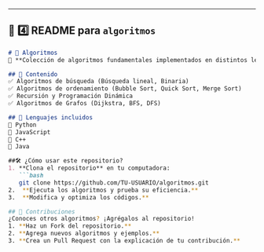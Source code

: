 ---

## **📌 4️⃣ README para `algoritmos`**  
```md
# 🤖 Algoritmos  
📌 **Colección de algoritmos fundamentales implementados en distintos lenguajes.**  

## 📂 Contenido  
✅ Algoritmos de búsqueda (Búsqueda lineal, Binaria)  
✅ Algoritmos de ordenamiento (Bubble Sort, Quick Sort, Merge Sort)  
✅ Recursión y Programación Dinámica  
✅ Algoritmos de Grafos (Dijkstra, BFS, DFS)  

## 📌 Lenguajes incluidos  
🔹 Python  
🔹 JavaScript  
🔹 C++  
🔹 Java  

##🛠️ ¿Cómo usar este repositorio?
1. **Clona el repositorio** en tu computadora:  
   ```bash
   git clone https://github.com/TU-USUARIO/algoritmos.git
2.	**Ejecuta los algoritmos y prueba su eficiencia.**
3.	**Modifica y optimiza los códigos.**

## 📢 Contribuciones
¿Conoces otros algoritmos? ¡Agrégalos al repositorio!
1. **Haz un Fork del repositorio.**
2. **Agrega nuevos algoritmos y ejemplos.**
3. **Crea un Pull Request con la explicación de tu contribución.**
